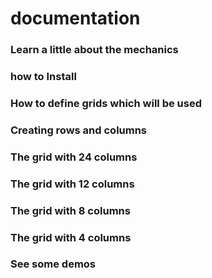 # documentation 

### Learn a little about the mechanics 

### how to Install 

### How to define grids which will be used 

### Creating rows and columns 

### The grid with 24 columns 

### The grid with 12 columns 

### The grid with 8 columns 

### The grid with 4 columns 

### See some demos